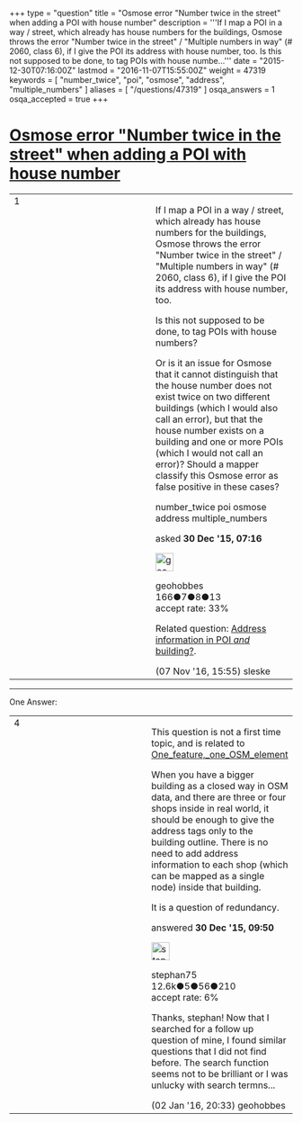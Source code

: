 +++
type = "question"
title = "Osmose error &quot;Number twice in the street&quot; when adding a POI with house number"
description = '''If I map a POI in a way / street, which already has house numbers for the buildings, Osmose throws the error &quot;Number twice in the street&quot; / &quot;Multiple numbers in way&quot; (# 2060, class 6), if I give the POI its address with house number, too. Is this not supposed to be done, to tag POIs with house numbe...'''
date = "2015-12-30T07:16:00Z"
lastmod = "2016-11-07T15:55:00Z"
weight = 47319
keywords = [ "number_twice", "poi", "osmose", "address", "multiple_numbers" ]
aliases = [ "/questions/47319" ]
osqa_answers = 1
osqa_accepted = true
+++

<div class="headNormal">

# [Osmose error "Number twice in the street" when adding a POI with house number](/questions/47319/osmose-error-number-twice-in-the-street-when-adding-a-poi-with-house-number)

</div>

<div id="main-body">

<div id="askform">

<table id="question-table" style="width:100%;">
<colgroup>
<col style="width: 50%" />
<col style="width: 50%" />
</colgroup>
<tbody>
<tr>
<td style="width: 30px; vertical-align: top"><div class="vote-buttons">
<span id="post-47319-upvote" class="ajax-command post-vote up" rel="nofollow" title="I like this post (click again to cancel)"> </span>
<div id="post-47319-score" class="post-score" title="current number of votes">
1
</div>
<span id="post-47319-downvote" class="ajax-command post-vote down" rel="nofollow" title="I dont like this post (click again to cancel)"> </span> <span id="favorite-mark" class="ajax-command favorite-mark" rel="nofollow" title="mark/unmark this question as favorite (click again to cancel)"> </span>
<div id="favorite-count" class="favorite-count">
&#10;</div>
</div></td>
<td><div id="item-right">
<div class="question-body">
<p>If I map a POI in a way / street, which already has house numbers for the buildings, Osmose throws the error "Number twice in the street" / "Multiple numbers in way" (# 2060, class 6), if I give the POI its address with house number, too.</p>
<p>Is this not supposed to be done, to tag POIs with house numbers?</p>
<p>Or is it an issue for Osmose that it cannot distinguish that the house number does not exist twice on two different buildings (which I would also call an error), but that the house number exists on a building and one or more POIs (which I would not call an error)? Should a mapper classify this Osmose error as false positive in these cases?</p>
</div>
<div id="question-tags" class="tags-container tags">
<span class="post-tag tag-link-number_twice" rel="tag" title="see questions tagged &#39;number_twice&#39;">number_twice</span> <span class="post-tag tag-link-poi" rel="tag" title="see questions tagged &#39;poi&#39;">poi</span> <span class="post-tag tag-link-osmose" rel="tag" title="see questions tagged &#39;osmose&#39;">osmose</span> <span class="post-tag tag-link-address" rel="tag" title="see questions tagged &#39;address&#39;">address</span> <span class="post-tag tag-link-multiple_numbers" rel="tag" title="see questions tagged &#39;multiple_numbers&#39;">multiple_numbers</span>
</div>
<div id="question-controls" class="post-controls">
&#10;</div>
<div class="post-update-info-container">
<div class="post-update-info post-update-info-user">
<p>asked <strong>30 Dec '15, 07:16</strong></p>
<img src="https://secure.gravatar.com/avatar/123f4fd2a676d8b3d454fc0e6457782a?s=32&amp;d=identicon&amp;r=g" class="gravatar" width="32" height="32" alt="geohobbes&#39;s gravatar image" />
<p><span>geohobbes</span><br />
<span class="score" title="166 reputation points">166</span><span title="7 badges"><span class="badge1">●</span><span class="badgecount">7</span></span><span title="8 badges"><span class="silver">●</span><span class="badgecount">8</span></span><span title="13 badges"><span class="bronze">●</span><span class="badgecount">13</span></span><br />
<span class="accept_rate" title="Rate of the user&#39;s accepted answers">accept rate:</span> <span title="geohobbes has one accepted answer">33%</span></p>
</div>
</div>
<div id="comments-container-47319" class="comments-container">
<span id="52861"></span>
<div id="comment-52861" class="comment">
<div id="post-52861-score" class="comment-score">
&#10;</div>
<div class="comment-text">
<p>Related question: <a href="/questions/48735/address-information-in-poi-and-building">Address information in POI <em>and</em> building?</a>.</p>
</div>
<div id="comment-52861-info" class="comment-info">
<span class="comment-age">(07 Nov '16, 15:55)</span> <span class="comment-user userinfo">sleske</span>
</div>
</div>
</div>
<div id="comment-tools-47319" class="comment-tools">
&#10;</div>
<div class="clear">
&#10;</div>
<div id="comment-47319-form-container" class="comment-form-container">
&#10;</div>
<div class="clear">
&#10;</div>
</div></td>
</tr>
</tbody>
</table>

------------------------------------------------------------------------

<div class="tabBar">

<span id="sort-top"></span>

<div class="headQuestions">

One Answer:

</div>

</div>

<span id="47327"></span>

<div id="answer-container-47327" class="answer accepted-answer">

<table style="width:100%;">
<colgroup>
<col style="width: 50%" />
<col style="width: 50%" />
</colgroup>
<tbody>
<tr>
<td style="width: 30px; vertical-align: top"><div class="vote-buttons">
<span id="post-47327-upvote" class="ajax-command post-vote up" rel="nofollow" title="I like this post (click again to cancel)"> </span>
<div id="post-47327-score" class="post-score" title="current number of votes">
4
</div>
<span id="post-47327-downvote" class="ajax-command post-vote down" rel="nofollow" title="I dont like this post (click again to cancel)"> </span> <span class="accept-answer on" rel="nofollow" title="geohobbes has selected this answer as the correct answer"> </span>
</div></td>
<td><div class="item-right">
<div class="answer-body">
<p>This question is not a first time topic, and is related to <a href="https://wiki.openstreetmap.org/wiki/One_feature,_one_OSM_element">One_feature,_one_OSM_element</a></p>
<p>When you have a bigger building as a closed way in OSM data, and there are three or four shops inside in real world, it should be enough to give the address tags only to the building outline. There is no need to add address information to each shop (which can be mapped as a single node) inside that building.</p>
<p>It is a question of redundancy.</p>
</div>
<div class="answer-controls post-controls">
&#10;</div>
<div class="post-update-info-container">
<div class="post-update-info post-update-info-user">
<p>answered <strong>30 Dec '15, 09:50</strong></p>
<img src="https://secure.gravatar.com/avatar/245b73d4390c3408fe3c6da759b9897f?s=32&amp;d=identicon&amp;r=g" class="gravatar" width="32" height="32" alt="stephan75&#39;s gravatar image" />
<p><span>stephan75</span><br />
<span class="score" title="12642 reputation points"><span>12.6k</span></span><span title="5 badges"><span class="badge1">●</span><span class="badgecount">5</span></span><span title="56 badges"><span class="silver">●</span><span class="badgecount">56</span></span><span title="210 badges"><span class="bronze">●</span><span class="badgecount">210</span></span><br />
<span class="accept_rate" title="Rate of the user&#39;s accepted answers">accept rate:</span> <span title="stephan75 has 37 accepted answers">6%</span></p>
</div>
</div>
<div id="comments-container-47327" class="comments-container">
<span id="47357"></span>
<div id="comment-47357" class="comment">
<div id="post-47357-score" class="comment-score">
&#10;</div>
<div class="comment-text">
<p>Thanks, stephan! Now that I searched for a follow up question of mine, I found similar questions that I did not find before. The search function seems not to be brilliant or I was unlucky with search termns...</p>
</div>
<div id="comment-47357-info" class="comment-info">
<span class="comment-age">(02 Jan '16, 20:33)</span> <span class="comment-user userinfo">geohobbes</span>
</div>
</div>
</div>
<div id="comment-tools-47327" class="comment-tools">
&#10;</div>
<div class="clear">
&#10;</div>
<div id="comment-47327-form-container" class="comment-form-container">
&#10;</div>
<div class="clear">
&#10;</div>
</div></td>
</tr>
</tbody>
</table>

</div>

<div class="paginator-container-left">

</div>

</div>

</div>


